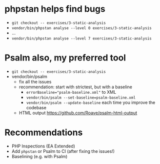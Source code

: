 # phpstan helps find bugs

 - `git checkout -- exercises/3-static-analysis`
 - `vendor/bin/phpstan analyse --level 0 exercises/3-static-analysis`
 - ...
 - `vendor/bin/phpstan analyse --level 7 exercises/3-static-analysis`

# Psalm also, my preferred tool

 - `git checkout -- exercises/3-static-analysis`
 - vendor/bin/psalm
   * fix all the issues
   * recommendation: start with strictest, but with a baseline
     - `errorBaseline="psalm-baseline.xml"` to XML
     - `vendor/bin/psalm --set-baseline=psalm-baseline.xml`
     - `vendor/bin/psalm --update-baseline` each time you improve the codebase
   * HTML output <https://github.com/Roave/psalm-html-output>

# Recommendations

 - PHP Inspections (EA Extended)
 - Add `phpstan` or Psalm to CI (after fixing the issues!)
 - Baselining (e.g. with Psalm)
